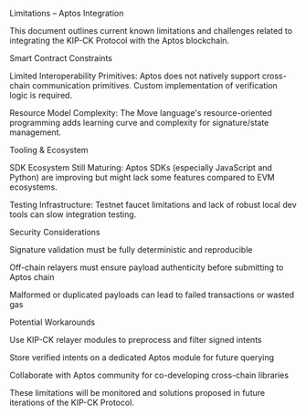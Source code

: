  Limitations – Aptos Integration

This document outlines current known limitations and challenges related to integrating the KIP-CK Protocol with the Aptos blockchain.




 Smart Contract Constraints

Limited Interoperability Primitives:
Aptos does not natively support cross-chain communication primitives. Custom implementation of verification logic is required.

Resource Model Complexity:
The Move language's resource-oriented programming adds learning curve and complexity for signature/state management.





 Tooling & Ecosystem

SDK Ecosystem Still Maturing:
Aptos SDKs (especially JavaScript and Python) are improving but might lack some features compared to EVM ecosystems.

Testing Infrastructure:
Testnet faucet limitations and lack of robust local dev tools can slow integration testing.





 Security Considerations

Signature validation must be fully deterministic and reproducible

Off-chain relayers must ensure payload authenticity before submitting to Aptos chain

Malformed or duplicated payloads can lead to failed transactions or wasted gas





 Potential Workarounds

Use KIP-CK relayer modules to preprocess and filter signed intents

Store verified intents on a dedicated Aptos module for future querying

Collaborate with Aptos community for co-developing cross-chain libraries





 These limitations will be monitored and solutions proposed in future iterations of the KIP-CK Protocol.
